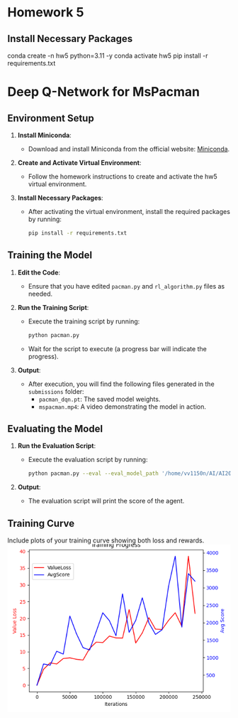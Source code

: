 # Homework 5

## Install Necessary Packages
conda create -n hw5 python=3.11 -y
conda activate hw5
pip install -r requirements.txt


# Deep Q-Network for MsPacman

## Environment Setup

1. **Install Miniconda**:
    - Download and install Miniconda from the official website: [Miniconda](https://docs.conda.io/en/latest/miniconda.html).

2. **Create and Activate Virtual Environment**:
    - Follow the homework instructions to create and activate the hw5 virtual environment.

3. **Install Necessary Packages**:
    - After activating the virtual environment, install the required packages by running:
      ```sh
      pip install -r requirements.txt
      ```

## Training the Model

1. **Edit the Code**:
    - Ensure that you have edited `pacman.py` and `rl_algorithm.py` files as needed.

2. **Run the Training Script**:
    - Execute the training script by running:
      ```sh
      python pacman.py
      ```
    - Wait for the script to execute (a progress bar will indicate the progress).

3. **Output**:
    - After execution, you will find the following files generated in the `submissions` folder:
        - `pacman_dqn.pt`: The saved model weights.
        - `mspacman.mp4`: A video demonstrating the model in action.

## Evaluating the Model

1. **Run the Evaluation Script**:
    - Execute the evaluation script by running:
      ```sh
      python pacman.py --eval --eval_model_path '/home/vv1150n/AI/AI2024-hw5-v2/submissions/ALE-MsPacman-v5__pacman__1716040330/pacman_dqn.pt'
      ```

2. **Output**:
    - The evaluation script will print the score of the agent.

## Training Curve

Include plots of your training curve showing both loss and rewards.
![training curve](submissions/ALE-MsPacman-v5__pacman__1716040330/training_progress.png)
